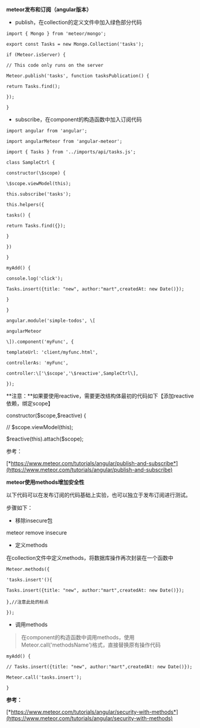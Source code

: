 **meteor发布和订阅（angular版本）**

-   publish，在collection的定义文件中加入绿色部分代码

```
import { Mongo } from 'meteor/mongo';

export const Tasks = new Mongo.Collection('tasks');

if (Meteor.isServer) {

// This code only runs on the server

Meteor.publish('tasks', function tasksPublication() {

return Tasks.find();

});

}

```

-   subscribe，在component的构造函数中加入订阅代码

```
import angular from 'angular';

import angularMeteor from 'angular-meteor';

import { Tasks } from '../imports/api/tasks.js';

class SampleCtrl {

constructor(\$scope) {

\$scope.viewModel(this);

this.subscribe('tasks');

this.helpers({

tasks() {

return Tasks.find({});

}

})

}

myAdd() {

console.log('click');

Tasks.insert({title: "new", author:"mart",createdAt: new Date()});

}

}

angular.module('simple-todos', \[

angularMeteor

\]).component('myFunc', {

templateUrl: 'client/myfunc.html',

controllerAs: 'myFunc',

controller:\['\$scope','\$reactive',SampleCtrl\],

});
```

**注意：**如果要使用reactive，需要更改结构体最初的代码如下【添加reactive依赖，绑定scope】

constructor(\$scope,\$reactive) {

// \$scope.viewModel(this);

\$reactive(this).attach(\$scope);

参考：

[*https://www.meteor.com/tutorials/angular/publish-and-subscribe*](https://www.meteor.com/tutorials/angular/publish-and-subscribe)

**meteor使用methods增加安全性**

以下代码可以在发布订阅的代码基础上实验，也可以独立于发布订阅进行测试。

步骤如下：

-   移除insecure包

meteor remove insecure

-   定义methods

在collection文件中定义methods，将数据库操作再次封装在一个函数中

```
Meteor.methods({

'tasks.insert'(){

Tasks.insert({title: "new", author:"mart",createdAt: new Date()});

},//注意此处的标点

});
```

-   调用methods

> 在component的构造函数中调用methods，使用Meteor.call('methodsName')格式，直接替换原有操作代码

```
myAdd() {

// Tasks.insert({title: "new", author:"mart",createdAt: new Date()});

Meteor.call('tasks.insert');

}
```

**参考：**

[*https://www.meteor.com/tutorials/angular/security-with-methods*](https://www.meteor.com/tutorials/angular/security-with-methods)
